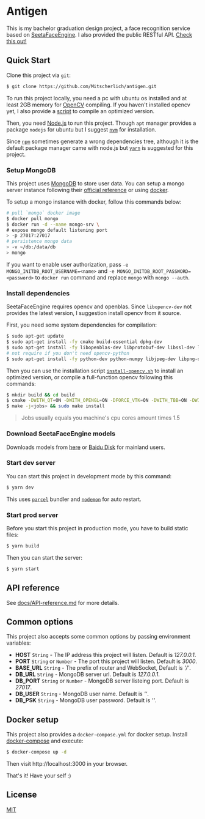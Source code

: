 # Antigen

This is my bachelor graduation design project, a face recognition service based on [SeetaFaceEngine](https://github.com/seetaface/SeetaFaceEngine). I also provided the public RESTful API. [Check this out!](https://api.mitscherlich.me/antigen)

## Quick Start

Clone this project via `git`:

```sh
$ git clone https://github.com/Mitscherlich/antigen.git
```

To run this project locally, you need a pc with ubuntu os installed and at least 2GB memory for [OpenCV](https://github.com/opencv/opencv) compiling. If you haven't installed opencv yet, I also provide a [script](scripts/install-opencv.sh) to compile an optimized version.

Then, you need [Node.js](https://nodejs.org) to run this project. Though `apt` manager provides a package `nodejs` for ubuntu but I suggest [`nvm`](https://github.com/nvm-sh/nvm) for installation.

Since [`npm`](https://www.npmjs.com) sometimes generate a wrong dependencies tree, although it is the default package manager came with node.js but [`yarn`](https://yarnpkg.com) is suggested for this project.

### Setup MongoDB

This project uses [MongoDB](https://www.mongodb.com/) to store user data. You can setup a mongo server instance following their [official reference](https://docs.mongodb.com/guides/server/install/) or using [docker](https://www.docker.com/).

To setup a mongo instance with docker, follow this commands below:

```sh
# pull `mongo` docker image
$ docker pull mongo
$ docker run -d --name mongo-srv \
# expose mongo default listening port
> -p 27017:27017
# persistence mongo data
> -v ~/db:/data/db
> mongo
```

If you want to enable user authorization, pass `-e MONGO_INITDB_ROOT_USERNAME=<name>` and `-e MONGO_INITDB_ROOT_PASSWORD=<password>` to `docker run` command and replace `mongo` with `mongo --auth`.

### Install dependencies

SeetaFaceEngine requires opencv and openblas. Since `libopencv-dev` not provides the latest version, I suggestion install opencv from it source.

First, you need some system dependencies for compilation:

```sh
$ sudo apt-get update
$ sudo apt-get install -fy cmake build-essential dpkg-dev
$ sudo apt-get install -fy libopenblas-dev libprotobuf-dev libssl-dev libgnutls28-dev libgtk2.0-dev pkg-config libavcodec-dev libavformat-dev libswscale-dev
# not require if you don't need opencv-python
$ sudo apt-get install -fy python-dev python-numpy libjpeg-dev libpng-dev libtiff-dev libjasper-dev
```

Then you can use the installation script [`install-opencv.sh`](scripts/install-opencv.sh) to install an optimized version, or compile a full-function opencv following this commands:

```sh
$ mkdir build && cd build
$ cmake -DWITH_QT=ON -DWITH_OPENGL=ON -DFORCE_VTK=ON -DWITH_TBB=ON -DWITH_GDAL=ON -DWITH_XINE=ON -DBUILD_EXAMPLES=ON -DENABLE_PRECOMPILED_HEADERS=OFF ..
$ make -j<jobs> && sudo make install
```

> Jobs usually equals you machine's cpu cores amount times 1.5

### Download SeetaFaceEngine models

Downloads models from [here](https://drive.google.com/open?id=1qViCjBksqe6fvSHKBJpUoNpTyO8HAA2j) or [Baidu Disk](https://pan.baidu.com/s/1HJj8PEnv3SOu6ZxVpAHPXg) for mainland users.

### Start dev server

You can start this project in development mode by this command:

```sh
$ yarn dev
```

This uses [`parcel`](https://parceljs.org) bundler and [`nodemon`](https://github.com/remy/nodemon) for auto restart.

### Start prod server

Before you start this project in production mode, you have to build static files:

```sh
$ yarn build
```

Then you can start the server:

```sh
$ yarn start
```

## API reference

See [docs/API-reference.md](docs/API-reference.md) for more details.

## Common options

This project also accepts some common options by passing environment variables:

- **HOST** `String` - The IP address this project will listen. Default is _127.0.0.1_.
- **PORT** `String` or `Number` - The port this project will listen. Default is _3000_.
- **BASE_URL** `String` - The prefix of router and WebSocket, Default is _'/'_.
- **DB_URL** `String` - MongoDB server url. Default is _127.0.0.1_.
- **DB_PORT** `String` or `Number` - MongoDB server listeing port. Default is _27017_.
- **DB_USER** `String` - MongoDB user name. Default is _''_.
- **DB_PSK** `String` - MongoDB user password. Default is _''_.

## Docker setup

This project also provides a `docker-compose.yml` for docker setup. Install [docker-compose](https://docs.docker.com/compose/) and execute:

```sh
$ docker-compose up -d
```

Then visit http://localhost:3000 in your browser.

That's it! Have your self :)

## License

[MIT](LICENSE)
